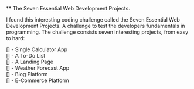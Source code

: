 ** The Seven Essential Web Development Projects.

 I found this interesting coding challenge called the Seven Essential Web Development Projects. A challenge to test the developers fundamentals in programming.
 The challenge consists seven interesting projects, from easy to hard:
 
 [] - Single Calculator App <br>
 [] - A To-Do List <br>
 [] - A Landing Page <br>
 [] - Weather Forecast App <br>
 [] - Blog Platform <br>
 [] - E-Commerce Platform <br>
